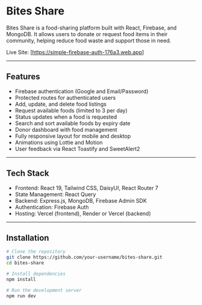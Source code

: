 
# Bites Share

Bites Share is a food-sharing platform built with React, Firebase, and MongoDB. It allows users to donate or request food items in their community, helping reduce food waste and support those in need.

Live Site: [https://simple-firebase-auth-176a3.web.app]

---

## Features

- Firebase authentication (Google and Email/Password)
- Protected routes for authenticated users
- Add, update, and delete food listings
- Request available foods (limited to 3 per day)
- Status updates when a food is requested
- Search and sort available foods by expiry date
- Donor dashboard with food management
- Fully responsive layout for mobile and desktop
- Animations using Lottie and Motion
- User feedback via React Toastify and SweetAlert2

---

## Tech Stack

- Frontend: React 19, Tailwind CSS, DaisyUI, React Router 7
- State Management: React Query
- Backend: Express.js, MongoDB, Firebase Admin SDK
- Authentication: Firebase Auth
- Hosting: Vercel (frontend), Render or Vercel (backend)

---

## Installation

```bash
# Clone the repository
git clone https://github.com/your-username/bites-share.git
cd bites-share

# Install dependencies
npm install

# Run the development server
npm run dev

